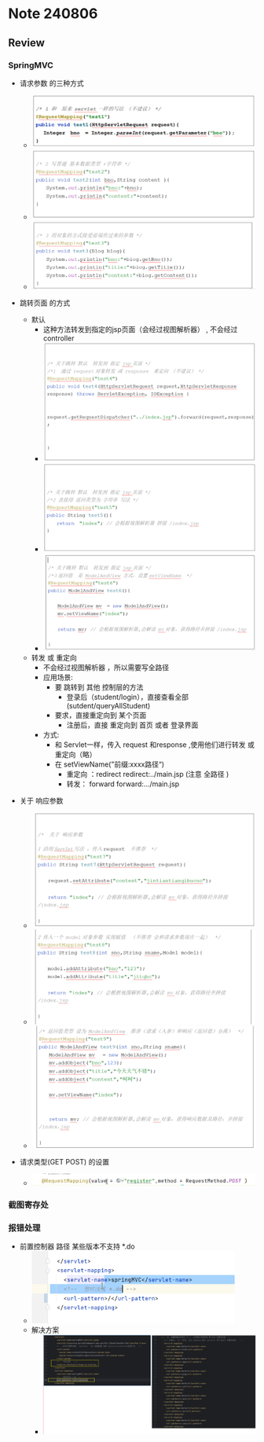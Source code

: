 # Note 240806

## Review

### SpringMVC

- 请求参数 的三种方式
    - ![img.png](img.png)
    - ![img_1.png](img_1.png)
    - ![img_2.png](img_2.png)
- 跳转页面 的方式
    - 默认
        - 这种方法转发到指定的jsp页面（会经过视图解析器） , 不会经过 controller
        - ![img_3.png](img_3.png)
        - ![img_4.png](img_4.png)
        - ![img_5.png](img_5.png)
    - 转发 或 重定向
        - 不会经过视图解析器 ，所以需要写全路径
        - 应用场景:
            - 要 跳转到 其他 控制层的方法
                - 登录后（student/login），直接查看全部(sutdent/queryAllStudent)
            - 要求，直接重定向到 某个页面
                - 注册后，直接 重定向到 首页 或者 登录界面
        - 方式:
            - 和 Servlet一样，传入 request 和response ,使用他们进行转发 或重定向（略）
            - 在 setViewName(”前缀:xxxx路径“)
                - 重定向 ：redirect redirect:../main.jsp  (注意 全路径 )
                - 转发： forward forward:.../main.jsp



- 关于 响应参数
    - ![img_6.png](img_6.png)
    - ![img_7.png](img_7.png)
    - ![img_8.png](img_8.png)

- 请求类型(GET POST) 的设置
    - ![img_13.png](img_13.png)

### 截图寄存处

### 报错处理

- 前置控制器 路径 某些版本不支持 *.do
    - ![img_9.png](img_9.png)
    - 解决方案
        - ![img_12.png](img_12.png)
